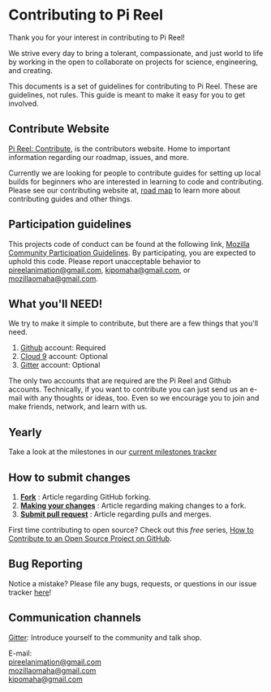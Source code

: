 # Contributing to Pi Reel

Thank you for your interest in contributing to Pi Reel! 

We strive every day to bring a tolerant, compassionate, and just world to life by working in the open to 
collaborate on projects for science, engineering, and creating.

This documents is a set of guidelines for contributing to Pi Reel. These are guidelines, not rules. 
This guide is meant to make it easy for you to get involved.  

## Contribute Website  

[Pi Reel: Contribute](https://pireel.github.io/PiReel-Contributing/), is the contributors website. Home to important information
regarding our roadmap, issues, and more. 

Currently we are looking for people to contribute guides for setting up local builds for beginners who are interested in learning to code and contributing. Please see our contributing website at, [road map](https://github.com/PiReel/PiReel-Website/milestone/6) to learn more about contributing guides and other things.

## Participation guidelines

This projects code of conduct can be found at the following link, 
[Mozilla Community Participation Guidelines](https://www.mozilla.org/en-US/about/governance/policies/participation/). 
By participating, you are expected to uphold this code. Please report unacceptable behavior 
to pireelanimation@gmail.com, kipomaha@gmail.com, or mozillaomaha@gmail.com. 

## What you'll NEED!

We try to make it simple to contribute, but there are a few things that you'll need.
  1. [Github](https://github.com) account: Required  
  2. [Cloud 9](https://c9.io/pireel) account: Optional   
  3. [Gitter](https://gitter.im/PiReel/Lobby) account: Optional  

The only two accounts that are required are the Pi Reel and Github accounts. Technically, if you want to contribute you can just send us an e-mail with any thoughts or ideas, too. Even so we encourage you to join and make friends, network, and learn with us.

## Yearly

Take a look at the milestones in our [current milestones tracker](https://github.com/PiReel/PiReel-Website/milestones)

## How to submit changes

  1. **[Fork](https://help.github.com/articles/fork-a-repo/)** : Article regarding GitHub forking.
  2. **[Making your changes](https://guides.github.com/activities/forking/#making-changes)** : Article regarding making changes to a fork.
  3. **[Submit pull request](https://help.github.com/articles/proposing-changes-to-a-project-with-pull-requests/)** : Article regarding pulls and merges.

First time contributing to open source? 
Check out this *free* series, [How to Contribute to an Open Source Project on GitHub](https://egghead.io/series/how-to-contribute-to-an-open-source-project-on-github).

## Bug Reporting

Notice a mistake? Please file any bugs, requests, or questions in our issue tracker 
[here](https://github.com/PiReel/PiReel-Contributing/issues)!

## Communication channels

[Gitter](https://gitter.im/PiReel/Lobby): Introduce yourself to the community and talk shop.  

E-mail:  
  pireelanimation@gmail.com  
  mozillaomaha@gmail.com  
  kipomaha@gmail.com  
